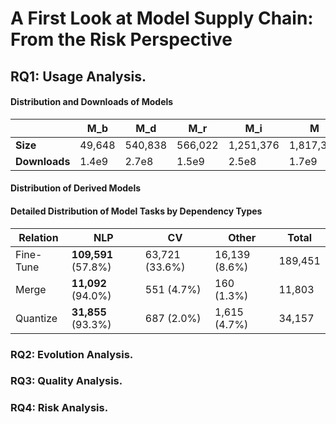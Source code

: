 # A First Look at Model Supply Chain: From the Risk Perspective

## RQ1: Usage Analysis.
#### Distribution and Downloads of Models

|                | M_b      | M_d      | M_r      | M_i        | M        |
|----------------|---------|---------|---------|-----------|----------|
| **Size**       | 49,648  | 540,838 | 566,022 | 1,251,376 | 1,817,398 |
| **Downloads**  | 1.4e9   | 2.7e8   | 1.5e9   | 2.5e8     | 1.7e9     |

#### Distribution of Derived Models

#### Detailed Distribution of Model Tasks by Dependency Types

| **Relation** | **NLP**            | **CV**           | **Other**        | **Total** |
|--------------|--------------------|------------------|------------------|-----------|
| Fine-Tune    | **109,591** (57.8%) | 63,721 (33.6%)   | 16,139 (8.6%)    | 189,451   |
| Merge        | **11,092** (94.0%)  | 551 (4.7%)       | 160 (1.3%)       | 11,803    |
| Quantize     | **31,855** (93.3%)  | 687 (2.0%)       | 1,615 (4.7%)     | 34,157    |


### RQ2: Evolution Analysis.
### RQ3: Quality Analysis.
### RQ4: Risk Analysis.